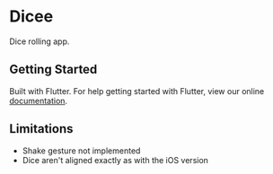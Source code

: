 # Dicee

Dice rolling app.

## Getting Started

Built with Flutter. For help getting started with Flutter, view our online
[documentation](https://flutter.io/).

## Limitations

- Shake gesture not implemented
- Dice aren't aligned exactly as with the iOS version